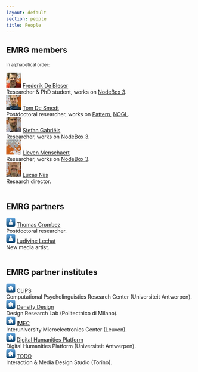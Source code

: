 ```yaml
---
layout: default
section: people
title: People
---
```


<h2>EMRG members</h2>
<p><small>In alphabetical order:</small></p>

<div class="box">
	<img src="/media/people/frederik-s.jpg" />
	<a href="frederik-de-bleser.html">Frederik De Bleser</a><br>Researcher &amp; PhD student, works on 
	<a href="../software/nodebox-3.html" class="tag-software">NodeBox 3</a>.
</div>

<div class="box">
	<img src="/media/people/tom-s.jpg" /> 
	<a href="tom-de-smedt.html">Tom De Smedt</a><br>Postdoctoral researcher, works on 
	<a href="http://www.clips.ua.ac.be/pages/pattern" class="tag-software">Pattern</a>, 
	<a href="../software/nodebox-opengl.html" class="tag-software">NOGL</a>.
</div>

<div class="box">
	<img src="/media/people/stefan-s.jpg" /> 
	<a href="stefan-gabriels.html">Stefan Gabriëls</a><br>Researcher, works on 
	<a href="../software/nodebox-3.html" class="tag-software">NodeBox 3</a>.
</div>

<div class="box">
	<img src="/media/people/lieven-s.jpg" /> 
	<a href="lieven-menschaert.html">Lieven Menschaert</a><br>Researcher, works on 
	<a href="../software/nodebox-3.html" class="tag-software">NodeBox 3</a>.
</div>

<div class="box">
	<img src="/media/people/lucas-s.jpg" /> 
	<a href="lucas-nijs.html">Lucas Nijs</a><br>Research director.
</div>

<br>
<h2>EMRG partners</h2>

<div class="box">
	<img src="/media/img/avatar.png" /> 
	<a href="http://www.ua.ac.be/thomas.crombez">Thomas Crombez</a><br>Postdoctoral researcher.
</div>

<div class="box">
	<img src="/media/img/avatar.png" /> 
	<a href="http://www.ludivinelechat.be">Ludivine Lechat</a><br>New media artist.
</div>

<br>
<h2>EMRG partner institutes</h2>

<div class="box">
	<img src="/media/img/home.png" /> 
	<a target="_blank" href="http://www.clips.ua.ac.be">CLiPS</a><br>Computational Psycholinguistics Research Center (Universiteit Antwerpen).
</div>

<div class="box">
	<img src="/media/img/home.png" /> 
	<a target="_blank" href="http://www.densitydesign.org">Density Design</a><br>Design Research Lab (Politectnico di Milano).
</div>

<div class="box">
	<img src="/media/img/home.png" /> 
	<a target="_blank" href="http://www.imec.be">IMEC</a><br>Interuniversity Microelectronics Center (Leuven).
</div>

<div class="box">
	<img src="/media/img/home.png" /> 
	<a target="_blank" href="http://dighum.uantwerpen.be">Digital Humanities Platform</a><br>Digital Humanities Platform (Universiteit Antwerpen).
</div>

<div class="box">
	<img src="/media/img/home.png" /> 
	<a target="_blank" href="http://www.todo.to.it">TODO</a><br>Interaction &amp; Media Design Studio (Torino).
</div>
